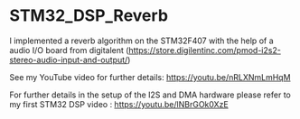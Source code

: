 # STM32_DSP_Reverb

I implemented a reverb algorithm on the STM32F407 with the help of a audio I/O board from digitalent (https://store.digilentinc.com/pmod-i2s2-stereo-audio-input-and-output/)

See my YouTube video for further details: https://youtu.be/nRLXNmLmHqM

For further details in the setup of the I2S and DMA hardware please refer to my first STM32 DSP video : https://youtu.be/lNBrGOk0XzE
